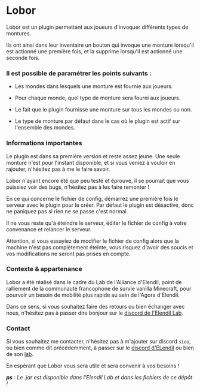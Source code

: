 # Lobor

Lobor est un plugin permettant aux joueurs d'invoquer différents types de montures.

Ils ont ainsi dans leur inventaire un bouton qui invoque une monture lorsqu'il est actionné une première fois, et la supprime lorsqu'il est actionné une seconde fois.

### Il est possible de paramétrer les points suivants :

* Les mondes dans lesquels une monture est fournie aux joueurs.

* Pour chaque monde, quel type de monture sera fourni aux joueurs.

* Le fait que le plugin fournisse une monture sur tous les mondes ou non.

* Le type de monture par défaut dans le cas où le plugin est actif sur l'ensemble des mondes.

### Informations importantes

Le plugin est dans sa première version et reste assez jeune. Une seule monture n'est pour l'instant disponible, et si vous veniez à vouloir en rajouter, n'hésitez pas à me le faire savoir.

Lobor n'ayant encore été que peu testé et éprouvé, il se pourrait que vous puissiez voir des bugs, n'hésitez pas à les faire remonter !

En ce qui concerne le fichier de config, démarrez une première fois le serveur avec le plugin pour le créer. Par défaut le plugin est désactivé, donc ne paniquez pas si rien ne se passe c'est normal.

Il ne vous reste qu'à éteindre le serveur, éditer le fichier de config à votre convenance et relancer le serveur. 

Attention, si vous essayiez de modifier le fichier de config alors que la machine n'est pas complètement éteinte, vous risquez d'avoir des soucis et vos modifications ne seront pas prises en compte. 


### Contexte & appartenance

Lobor a été réalisé dans le cadre du Lab de l'Alliance d'Elendil, point de ralliement de la communauté francophone de survie vanilla Minecraft, pour pourvoir un besoin de mobilité plus rapide au sein de l'Agora d'Elendil.

Dans ce sens, si vous souhaitez faire des retours ou bien échanger avec nous, n'hésitez pas à passer dire bonjour sur le [discord de l'Elendil Lab](https://discord.gg/B2NWNd2VUf).

### Contact

Si vous souhaitez me contacter, n'hésitez pas à m'ajouter sur discord `sioa`, ou bien comme dit précédemment, à passer sur le [discord d'ELendil](https://discord.gg/ugf7KfeZs9) ou bien de son [lab](https://discord.gg/B2NWNd2VUf).

En espérant que Lobor vous sera utile et sera convenir à vos besoins !

***ps** : Le .jar est disponible dans l'Elendil Lab et dans les fichiers de ce dépôt !*
